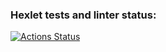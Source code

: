 ### Hexlet tests and linter status:
[![Actions Status](https://github.com/7dney/python-project-50/workflows/hexlet-check/badge.svg)](https://github.com/7dney/python-project-50/actions)